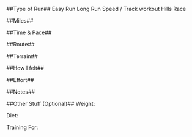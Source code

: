 <!--
.. title: Running Journal: Mmm DD, YYYY
.. slug: running-journal-mmm-DD-YYYY
.. date: YYYY-MM-DD 08:53:32 UTC-05:00
.. tags: running-journal
.. category:running-journal
.. link:
.. description:
.. type: running-journal
-->

##Type of Run##
Easy Run
Long Run
Speed / Track workout
Hills
Race

##Miles##

##Time & Pace##

##Route##

##Terrain##

##How I felt##

##Effort##

##Notes##

##Other Stuff (Optional)##
Weight:

Diet:

Training For:

